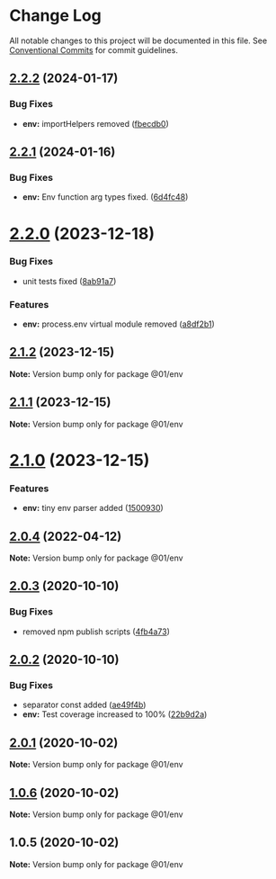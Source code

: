 # Change Log

All notable changes to this project will be documented in this file.
See [Conventional Commits](https://conventionalcommits.org) for commit guidelines.

## [2.2.2](https://github.com/01alchemist/web-service-lib/compare/@01/env@2.2.1...@01/env@2.2.2) (2024-01-17)


### Bug Fixes

* **env:** importHelpers removed ([fbecdb0](https://github.com/01alchemist/web-service-lib/commit/fbecdb0a204ece0ba4b56a10cec8dad648ec262a))





## [2.2.1](https://github.com/01alchemist/web-service-lib/compare/@01/env@2.2.0...@01/env@2.2.1) (2024-01-16)


### Bug Fixes

* **env:** Env function arg types fixed. ([6d4fc48](https://github.com/01alchemist/web-service-lib/commit/6d4fc4862a42376a6cebc8a13bb6e63356af8db3))





# [2.2.0](https://github.com/01alchemist/web-service-lib/compare/@01/env@2.1.2...@01/env@2.2.0) (2023-12-18)


### Bug Fixes

* unit tests fixed ([8ab91a7](https://github.com/01alchemist/web-service-lib/commit/8ab91a78ff1a301483bdd7e08f95fd9bdd949cf9))


### Features

* **env:** process.env virtual module removed ([a8df2b1](https://github.com/01alchemist/web-service-lib/commit/a8df2b16b7bbe1f665c11a7cdab99f7f77361b0d))





## [2.1.2](https://github.com/01alchemist/web-service-lib/compare/@01/env@2.1.0...@01/env@2.1.2) (2023-12-15)

**Note:** Version bump only for package @01/env





## [2.1.1](https://github.com/01alchemist/web-service-lib/compare/@01/env@2.1.0...@01/env@2.1.1) (2023-12-15)

**Note:** Version bump only for package @01/env





# [2.1.0](https://github.com/01alchemist/web-service-lib/compare/@01/env@2.0.4...@01/env@2.1.0) (2023-12-15)


### Features

* **env:** tiny env parser added ([1500930](https://github.com/01alchemist/web-service-lib/commit/150093084a8abffa5bb3b948473535d8964b75fd))





## [2.0.4](https://github.com/01alchemist/web-service-lib/compare/@01/env@2.0.3...@01/env@2.0.4) (2022-04-12)

**Note:** Version bump only for package @01/env





## [2.0.3](https://github.com/01alchemist/web-service-lib/compare/@01/env@2.0.2...@01/env@2.0.3) (2020-10-10)


### Bug Fixes

* removed npm publish scripts ([4fb4a73](https://github.com/01alchemist/web-service-lib/commit/4fb4a73cf816bd35d48fbe7e0c88456b4afb364b))





## [2.0.2](https://github.com/01alchemist/web-service-lib/compare/@01/env@2.0.1...@01/env@2.0.2) (2020-10-10)


### Bug Fixes

* separator const added ([ae49f4b](https://github.com/01alchemist/web-service-lib/commit/ae49f4b3e15d62410626d739b6c162bf1d448fca))
* **env:** Test coverage increased to 100% ([22b9d2a](https://github.com/01alchemist/web-service-lib/commit/22b9d2a4e4673fd692a6c8a9f511c3ba22387845))





## [2.0.1](https://github.com/01alchemist/env/compare/@01/env@1.0.6...@01/env@2.0.1) (2020-10-02)

**Note:** Version bump only for package @01/env





## [1.0.6](https://github.com/01alchemist/env/compare/@01/env@1.0.5...@01/env@1.0.6) (2020-10-02)

**Note:** Version bump only for package @01/env





## 1.0.5 (2020-10-02)

**Note:** Version bump only for package @01/env
